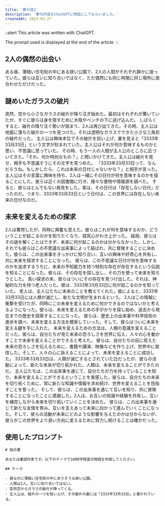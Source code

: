 ```yaml
---
title: '夢の話1'
description: '夢の内容をChatGPTに物語にしてもらいました。'
createdAt: 2023-03-27
---
```


::alert
This article was written with ChatGPT.

The prompt used is displayed at the end of the article.
::

## 2人の偶然の出会い

ある昼、薄暗い住宅街の中にある狭い公園で、2人の人間がそれぞれ静かに座っていた。彼らは互いに知り合いではなく、ただ偶然にも同じ時間に同じ場所に居合わせただけだった。

## 謎めいたガラスの破片

突然、空から小さなガラスの破片が降り注ぎ始めた。最初はそれぞれが驚いていたが、すぐに彼らは身を隠すために木陰やベンチの下に逃げ込んだ。
しばらくすると、破片の降り注ぐ勢いが弱まり、2人は再び出てきた。その時、主人公は地面に落ちた破片の一つを見つけた。それは透明なガラスでできた小さな三角形の破片だった。
主人公は興味本位でその破片を拾い上げ、裏を見ると「3333年33月33日」という文字が刻まれていた。主人公はそれが何か意味するものかと思い、不思議に思っていた。
その時、もう一人の人間が主人公のところに近づいてきた。「それ、何か特別なもの？」と問いかけてきた。主人公は破片を見せ、相手も不思議そうにその文字を見つめた。
「3333年33月33日って、なんだろうね。もしかしたら、これは未来の日付じゃないかな？」と相手が言った。
主人公はその言葉に興味を持ち、2人は一緒にその日付が何を意味するのかを探ることにした。彼らは近くの図書館に行き、様々な書物や情報源を調べた。
すると、彼らはとんでもない発見をした。実は、その日付は「存在しない日付」だったのだ。つまり、3333年33月33日という日付は、この世界には存在しない未来の日付なのだ。

## 未来を変えるための探求

2人は驚愕したが、同時に興奮も覚えた。彼らはこれが何を意味するのか、どういうことが起こるのかを知りたくなり、探究心がわき上がった。
結局、彼らはその謎を解くことはできず、未来に何が起こるのかは分からなかった。しかし、それでも彼らはこの不思議な出来事によって結ばれ、共に冒険することに決めた。彼らは、この出来事をきっかけに知り合い、互いの興味や好奇心を共有し、共に未来を探求することになった。
彼らは、この不思議な日付が何を意味するのかを追求するうちに、未来の予知能力を持つ特別な存在が存在するという伝説を知ることになった。彼らは、その存在を探し出し、その力を使って未来を知ろうとした。
長い探求の末、彼らはついにその存在を見つけ出した。それは、神秘的な力を持つ老人だった。彼は、3333年33月33日に何が起こるのかを知っていた。
老人は、主人公たちに未来のことを教えてくれた。彼によると、3333年33月33日には人類が滅亡し、新たな文明が生まれるという。
2人はこの情報に衝撃を受けたが、同時にこの未来を変えるために何かできるのではないかと考えるようになった。彼らは、未来を変えるための手がかりを探し始め、過去から現在までの歴史を探索することになった。
彼らは、歴史上の出来事や科学技術の進歩を調べ、未来を変える方法を模索していった。そして、彼らはついに未来を変える鍵を手に入れた。
未来を変えるための方法は、人類の意識を変えることだった。彼らは、自分たちが見た未来の恐ろしさを世界に伝え、人々の心を動かすことで未来を変えることができると考えた。
彼らは、自分たちの目に見えた未来の恐ろしさを伝えるために、書籍や講演、映像などを作り上げ、世界中に発信した。そして、人々の心に訴えることによって、未来を変えることに成功した。
3333年33月33日は、人類が滅亡するとされていた日だったが、彼らの活動によって、新たな未来が切り拓かれた。人類は、未来を変えることができたのだ。
主人公たちは、この出来事を通じて、自分たちが力を持っていることを知り、未来を変えることができるということを実感した。彼らは、自分たちの未来を切り拓くために、常に新たな知識や情報を求め続け、世界を変えることを目指すことを誓った。
そして、彼らは、この出来事を通じて互いを知り、共に冒険することになったことに感謝した。2人は、お互いの知識や経験を共有し、互いを補完しながら未来を切り拓いていくことを決めた。
彼らは、この出来事を通じて新たな友情を育み、互いを支えあって未来に向かって進んでいくことになった。そして、彼らの活動が未来にどのような影響を与えたのかは分からないが、彼らがこの世界をより良い方向に変えるために努力し続けることは確かだった。

## 使用したプロンプト

```md[prompt.md]
# 指示書

あなたは童話作家です。以下のテーマで1000字程度の物語を作成してください。

## テーマ

- 昼なのに薄暗い住宅街の中にありそうな狭い公園。
- 人間は2人。互いに知り合いではない。
- 突然空からガラスの破片が降ってくる。
- 主人公は、破片の一つを拾い上げ、その破片の裏には「3333年33月33日」と書かれている。
```
